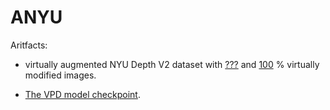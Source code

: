 # ANYU

Aritfacts:

- virtually augmented NYU Depth V2 dataset with [???](https://github.com/ABrain-One/ANYU/edit/main/README.md "") and [100](https://github.com/ABrain-One/ANYU/edit/main/README.md "") % virtually modified images. 

- [The VPD model checkpoint](https://github.com/ABrain-One/ANYU/edit/main/README.md "").
